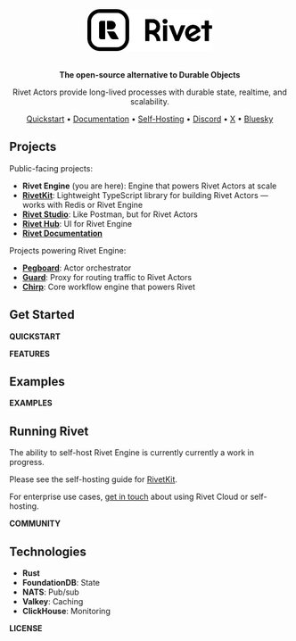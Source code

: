 <div align="center">
  <a href="https://rivet.gg">
    <picture>
      <source media="(prefers-color-scheme: dark)" srcset="./.github/media/icon-text-white.svg" alt="Rivet">
      <img src="./.github/media/icon-text-black.svg" alt="Rivet" height="75">
    </picture>
  </a>
  <br/>
  <br/>
  <p><b>The open-source alternative to Durable Objects</b></p>
  <p>
    Rivet Actors provide long-lived processes with durable state, realtime, and scalability.
  </p>
  <p>
    <a href="https://rivet.gg/docs/actors/quickstart">Quickstart</a> •
    <a href="https://rivet.gg/docs/actors">Documentation</a> •
    <a href="https://rivet.gg/docs/general/self-hosting">Self-Hosting</a> •
    <a href="https://rivet.gg/discord">Discord</a> •
    <a href="https://x.com/rivet_gg">X</a> •
    <a href="https://bsky.app/profile/rivet.gg">Bluesky</a>
  </p>
  <!--<p>
    <a href="https://github.com/rivet-gg/rivet/discussions"><img alt="GitHub Discussions" src="https://img.shields.io/github/discussions/rivet-gg/rivet?logo=github&logoColor=fff"></a>
    <a href="https://rivet.gg/discord"><img alt="Discord" src="https://img.shields.io/discord/822914074136018994?color=7389D8&label&logo=discord&logoColor=ffffff"/></a>
    <a href="https://twitter.com/rivet_gg"><img src="https://img.shields.io/twitter/follow/rivet_gg" alt="Rivet Twitter" /></a>
    <a href="https://bsky.app/profile/rivet.gg"><img src="https://img.shields.io/badge/Follow%20%40rivet.gg-4C1?color=0285FF&logo=bluesky&logoColor=ffffff" alt="Rivet Bluesky" /></a>
    <a href="/LICENSE"><img alt="License Apache-2.0" src="https://img.shields.io/github/license/rivet-gg/rivet?logo=open-source-initiative&logoColor=white"></a>
  </p>-->
</div>

## Projects

Public-facing projects:

- **Rivet Engine** (you are here): Engine that powers Rivet Actors at scale
- **[RivetKit](https://github.com/rivet-gg/rivetkit)**: Lightweight TypeScript library for building Rivet Actors — works with Redis or Rivet Engine
- **[Rivet Studio](/frontend/apps/studio)**: Like Postman, but for Rivet Actors
- **[Rivet Hub](/frontend/apps/hub)**: UI for Rivet Engine
- **[Rivet Documentation](/site/src/content/docs)**

Projects powering Rivet Engine:

- **[Pegboard](packages/edge/services/pegboard/)**: Actor orchestrator
- **[Guard](packages/edge/infra/guard/)**: Proxy for routing traffic to Rivet Actors
- **[Chirp](packages/common/chirp-workflow/)**: Core workflow engine that powers Rivet

## Get Started

__QUICKSTART__

__FEATURES__

## Examples

__EXAMPLES__

## Running Rivet

The ability to self-host Rivet Engine is currently currently a work in progress.

Please see the self-hosting guide for [RivetKit](https://www.rivet.gg/docs/general/self-hosting/).

For enterprise use cases, [get in touch](https://rivet.gg/sales) about using Rivet Cloud or self-hosting.

__COMMUNITY__

## Technologies

-   **Rust**
-   **FoundationDB**: State
-   **NATS**: Pub/sub
-   **Valkey**: Caching
-   **ClickHouse**: Monitoring

__LICENSE__

